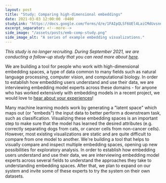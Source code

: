 ```yaml
---
layout: post
title: "Study: Comparing high-dimensional embeddings"
date: 2021-03-03 12:00:00 -0400
studyLink: "https://docs.google.com/forms/d/e/1FAIpQLSf6UEl4LaiCMdUvsnnCCM7l9xb2zx6MtWmBdrNg7WzjcknpXA/viewform?usp=sf_link"
excerpt_separator: <!--more-->
side_image: "/assets/posts/emb-comp-study.png"
side_image_alt: "A series of example embedding visualizations."
---
```


<em>This study is no longer recruiting. During September 2021, we are conducting a follow-up study that you can read more about <a href="{% post_url 2021-09-12-emblaze %}">here</a>.</em>

<!--more-->

We are building a tool for people who work with high-dimensional embedding spaces, a type of data common to many fields such as natural language processing, computer vision, and computational biology. In order to establish how embedding users understand and use their data, we are interviewing embedding model experts across these domains - for anyone who has worked extensively with embedding models in a recent project, we would love to <a href="{{ page.studyLink }}" target="_blank">hear about your experiences</a>!

Many machine learning models work by generating a "latent space" which maps out (or "embeds") the input data to better perform a downstream task, such as classification. Visualizing these embedding spaces is an important step to make sure that the model has learned the desired attributes (e.g. correctly separating dogs from cats, or cancer cells from non-cancer cells). However, most existing visualizations are static and are quite difficult to compare from one model to another. We're building a tool that helps to visually compare and inspect multiple embedding spaces, opening up new possibilities for exploratory analysis. In order to establish how embedding users understand and use their data, we are interviewing embedding model experts across several fields to understand the approaches they take to understanding embedding spaces. After that, we plan to expand on our system and invite some of these experts to try the system on their own datasets.
